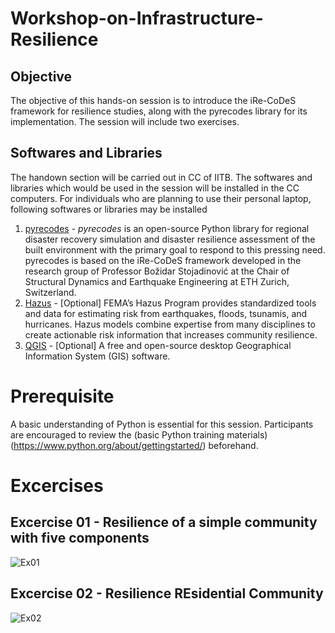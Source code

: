 # Workshop-on-Infrastructure-Resilience

## Objective
The objective of this hands-on session is to introduce the iRe-CoDeS framework for resilience studies, along with the pyrecodes library for its implementation. The session will include two exercises.

## Softwares and Libraries
The handown section will be carried out in CC of IITB. The softwares and libraries which would be used in the session will be installed in the CC computers. For individuals who are planning to use their personal laptop, following softwares or libraries may be installed

1. [pyrecodes](https://nikolablagojevic.github.io/pyrecodes/html/usage/what_is_pyrecodes.html) - _pyrecodes_ is an open-source Python library for regional disaster recovery simulation and disaster resilience assessment of the built environment with the primary goal to respond to this pressing need. pyrecodes is based on the iRe-CoDeS framework developed in the research group of Professor Božidar Stojadinović at the Chair of Structural Dynamics and Earthquake Engineering at ETH Zurich, Switzerland.
2. [Hazus](https://www.fema.gov/flood-maps/products-tools/hazus) - [Optional] FEMA’s Hazus Program provides standardized tools and data for estimating risk from earthquakes, floods, tsunamis, and hurricanes. Hazus models combine expertise from many disciplines to create actionable risk information that increases community resilience.
3. [QGIS](https://qgis.org/download/) - [Optional] A free and open-source desktop Geographical Information System (GIS) software.

# Prerequisite
A basic understanding of Python is essential for this session. Participants are encouraged to review the (basic Python training materials)(https://www.python.org/about/gettingstarted/)  beforehand.

# Excercises

## Excercise 01 - Resilience of a simple community with five components
![Ex01](https://nikolablagojevic.github.io/pyrecodes/html/_images/Example_1_Community.png)
## Excercise 02 - Resilience REsidential Community
![Ex02](https://nikolablagojevic.github.io/pyrecodes/html/_images/example_5_recovery_animation.gif)
